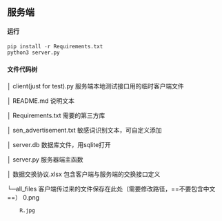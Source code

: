 ## 服务端

#### 运行

```python
pip install -r Requirements.txt
python3 server.py
```

#### 文件代码树

│  client(just for test).py    服务端本地测试接口用的临时客户端文件

│  README.md   说明文本

│  Requirements.txt   需要的第三方库

│  sen_advertisement.txt   敏感词识别文本，可自定义添加

│  server.db   数据库文件，用sqlite打开

│  server.py   服务器端主函数

│  数据交换协议.xlsx  包含客户端与服务端的交换接口定义

└─all_files   客户端传过来的文件保存在此处（需要修改路径，==不要包含中文==）
        0.png
        
        R.jpg

